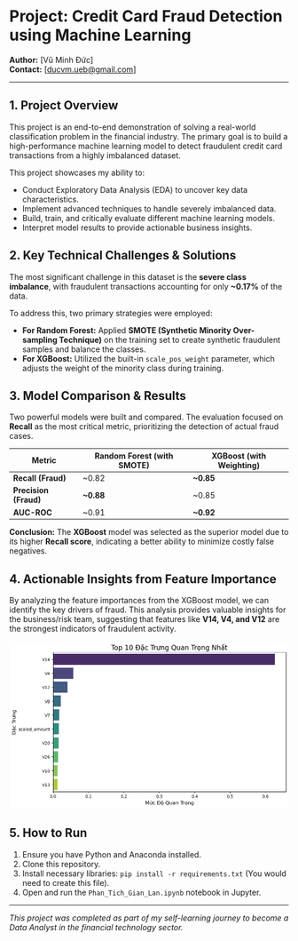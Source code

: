 # Project: Credit Card Fraud Detection using Machine Learning

**Author:** [Vũ Minh Đức]  
**Contact:** [ducvm.ueb@gmail.com]

---

## 1. Project Overview

This project is an end-to-end demonstration of solving a real-world classification problem in the financial industry. The primary goal is to build a high-performance machine learning model to detect fraudulent credit card transactions from a highly imbalanced dataset.

This project showcases my ability to:
-   Conduct Exploratory Data Analysis (EDA) to uncover key data characteristics.
-   Implement advanced techniques to handle severely imbalanced data.
-   Build, train, and critically evaluate different machine learning models.
-   Interpret model results to provide actionable business insights.

## 2. Key Technical Challenges & Solutions

The most significant challenge in this dataset is the **severe class imbalance**, with fraudulent transactions accounting for only **~0.17%** of the data.

To address this, two primary strategies were employed:
*   **For Random Forest:** Applied **SMOTE (Synthetic Minority Over-sampling Technique)** on the training set to create synthetic fraudulent samples and balance the classes.
*   **For XGBoost:** Utilized the built-in `scale_pos_weight` parameter, which adjusts the weight of the minority class during training.

## 3. Model Comparison & Results

Two powerful models were built and compared. The evaluation focused on **Recall** as the most critical metric, prioritizing the detection of actual fraud cases.

| Metric                | Random Forest (with SMOTE) | **XGBoost (with Weighting)** |
| --------------------- | -------------------------- | ------------------------------ |
| **Recall (Fraud)**    | ~0.82                      | **~0.85**                      |
| **Precision (Fraud)** | **~0.88**                  | ~0.85                          |
| **AUC-ROC**           | ~0.91                      | **~0.92**                      |

**Conclusion:** The **XGBoost** model was selected as the superior model due to its higher **Recall score**, indicating a better ability to minimize costly false negatives.

## 4. Actionable Insights from Feature Importance

By analyzing the feature importances from the XGBoost model, we can identify the key drivers of fraud. This analysis provides valuable insights for the business/risk team, suggesting that features like **V14, V4, and V12** are the strongest indicators of fraudulent activity.

<p align="center">
  <img src="https://github.com/minhduc280903/Fraud-Detection-Project-Portfolio/blob/main/feature_importance.png?raw=true" alt="Feature Importance" width="700"/>
</p>

## 5. How to Run

1.  Ensure you have Python and Anaconda installed.
2.  Clone this repository.
3.  Install necessary libraries: `pip install -r requirements.txt` (You would need to create this file).
4.  Open and run the `Phan_Tich_Gian_Lan.ipynb` notebook in Jupyter.

---
*This project was completed as part of my self-learning journey to become a Data Analyst in the financial technology sector.*
